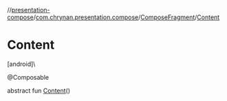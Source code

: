 //[presentation-compose](../../../index.md)/[com.chrynan.presentation.compose](../index.md)/[ComposeFragment](index.md)/[Content](-content.md)

# Content

[android]\

@Composable

abstract fun [Content](-content.md)()
